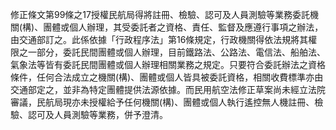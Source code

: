 <p>修正條文第99條之17授權民航局得將註冊、檢驗、認可及人員測驗等業務委託機關(構)、團體或個人辦理，其受委託者之資格、責任、監督及應遵行事項之辦法，由交通部訂之。此係依據「行政程序法」第16條規定，行政機關得依法規將其權限之一部分，委託民間團體或個人辦理，目前鐵路法、公路法、電信法、船舶法、氣象法等皆有委託民間團體或個人辦理相關業務之規定。只要符合委託辦法之資格條件，任何合法成立之機關(構)、團體或個人皆具被委託資格，相關收費標準亦由交通部定之，並非為特定團體提供法源依據。而民用航空法修正草案尚未經立法院審議，民航局現亦未授權給予任何機關(構)、團體或個人執行遙控無人機註冊、檢驗、認可及人員測驗等業務，併予澄清。</p>